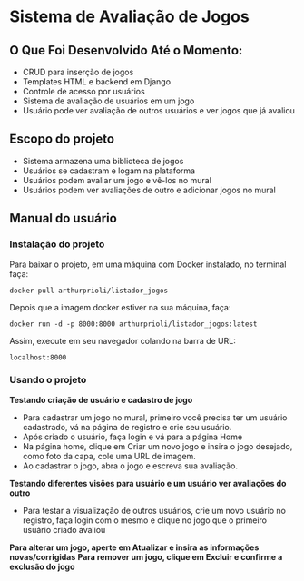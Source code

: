 # Sistema de Avaliação de Jogos

## O Que Foi Desenvolvido Até o Momento:
 - CRUD para inserção de jogos
 - Templates HTML e backend em Django
 - Controle de acesso por usuários
 - Sistema de avaliação de usuários em um jogo
 - Usuário pode ver avaliação de outros usuários e ver jogos que já avaliou

## Escopo do projeto
  - Sistema armazena uma biblioteca de jogos 
  - Usuários se cadastram e logam na plataforma 
  - Usuários podem avaliar um jogo e vê-los no mural
  - Usuários podem ver avaliações de outro e adicionar jogos no mural

## Manual do usuário

### Instalação do projeto

  Para baixar o projeto, em uma máquina com Docker instalado, no terminal faça:
  ```
docker pull arthurprioli/listador_jogos
  ```
  Depois que a imagem docker estiver na sua máquina, faça:
  ```
 docker run -d -p 8000:8000 arthurprioli/listador_jogos:latest
  ```

  Assim, execute em seu navegador colando na barra de URL:
  ```
localhost:8000
  ```
### Usando o projeto
**Testando criação de usuário e cadastro de jogo**
 - Para cadastrar um jogo no mural, primeiro você precisa ter um usuário cadastrado, vá na página de registro e crie seu usuário.
 - Após criado o usuário, faça login e vá para a página Home
 - Na página home, clique em Criar um novo jogo e insira o jogo desejado, como foto da capa, cole uma URL de imagem.
 - Ao cadastrar o jogo, abra o jogo e escreva sua avaliação.

**Testando diferentes visões para usuário e um usuário ver avaliações do outro**
 - Para testar a visualização de outros usuários, crie um novo usuário no registro, faça login com o mesmo e clique no jogo que o
primeiro usuário criado avaliou

**Para alterar um jogo, aperte em Atualizar e insira as informações novas/corrigidas**
**Para remover um jogo, clique em Excluir e confirme a exclusão do jogo**

